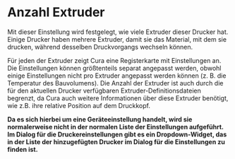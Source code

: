 Anzahl Extruder
====
Mit dieser Einstellung wird festgelegt, wie viele Extruder dieser Drucker hat. Einige Drucker haben mehrere Extruder, damit sie das Material, mit dem sie drucken, während desselben Druckvorgangs wechseln können.

Für jeden der Extruder zeigt Cura eine Registerkarte mit Einstellungen an. Die Einstellungen können größtenteils separat angepasst werden, obwohl einige Einstellungen nicht pro Extruder angepasst werden können (z. B. die Temperatur des Bauvolumens). Die Anzahl der Extruder ist auch durch die für den aktuellen Drucker verfügbaren Extruder-Definitionsdateien begrenzt, da Cura auch weitere Informationen über diese Extruder benötigt, wie z.B. ihre relative Position auf dem Druckkopf.

**Da es sich hierbei um eine Geräteeinstellung handelt, wird sie normalerweise nicht in der normalen Liste der Einstellungen aufgeführt. Im Dialog für die Druckereinstellungen gibt es ein Dropdown-Widget, das in der Liste der hinzugefügten Drucker im Dialog für die Einstellungen zu finden ist.**
